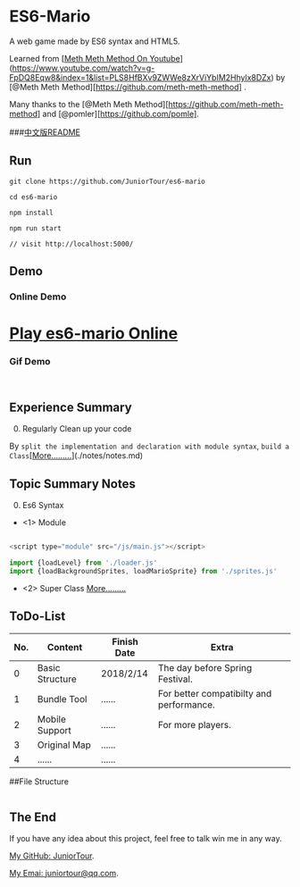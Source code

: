 # ES6-Mario

A web game made by ES6 syntax and HTML5.

Learned from [[Meth Meth Method On Youtube](https://www.youtube.com/channel/UC8A0M0eDttdB11MHxX58vXQ)](https://www.youtube.com/watch?v=g-FpDQ8Eqw8&index=1&list=PLS8HfBXv9ZWWe8zXrViYbIM2Hhylx8DZx) by [@Meth Meth Method][https://github.com/meth-meth-method] .

Many thanks to the [@Meth Meth Method][https://github.com/meth-meth-method] and  [@pomler][https://github.com/pomle].



###[中文版README](./notes/README-zh.md)



## Run

```
git clone https://github.com/JuniorTour/es6-mario

cd es6-mario

npm install

npm run start

// visit http://localhost:5000/
```



## Demo



### Online Demo

# [Play es6-mario Online]()



### Gif Demo

![]()

![]()





## Experience Summary

0. Regularly Clean up your code

By `split the implementation and declaration with module syntax`, `build a Class`[[More.........](./notes/notes.md)](./notes/notes.md)



## Topic Summary Notes

0. Es6 Syntax

- <1> Module

``` javascript

<script type="module" src="/js/main.js"></script>

import {loadLevel} from './loader.js'
import {loadBackgroundSprites, loadMarioSprite} from './sprites.js'

```

- <2> Super Class
  [More.........](./notes/notes.md)





## ToDo-List

| No.  | Content         | Finish Date | Extra                                    |
| ---- | --------------- | ----------- | ---------------------------------------- |
| 0    | Basic Structure | 2018/2/14   | The day before Spring Festival.          |
| 1    | Bundle Tool     | ......      | For better compatibilty and performance. |
| 2    | Mobile Support  | ......      | For more players.                        |
| 3    | Original Map    | ......      |                                          |
| 4    | ......          | ......      |                                          |





##File Structure

```javascript


```





## The End

If you have any idea about this project, feel free to talk win me in any way.

[My GitHub: JuniorTour](https://github.com/JuniorTour).

[My Emai: juniortour@qq.com](mailto:juniortour@qq.com).